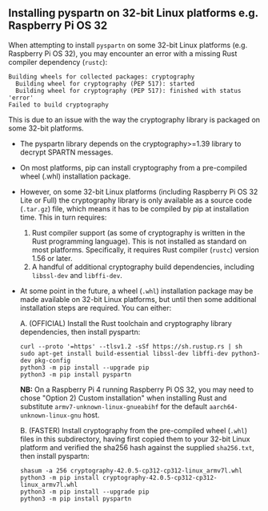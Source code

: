## Installing pyspartn on 32-bit Linux platforms e.g. Raspberry Pi OS 32

When attempting to install `pyspartn` on some 32-bit Linux platforms (e.g. Raspberry Pi OS 32), you may encounter an error with a missing Rust compiler dependency (`rustc`):

```
Building wheels for collected packages: cryptography
  Building wheel for cryptography (PEP 517): started
  Building wheel for cryptography (PEP 517): finished with status 'error'
Failed to build cryptography
```

This is due to an issue with the way the cryptography library is packaged on some 32-bit platforms.

- The pyspartn library depends on the cryptography>=1.39 library to decrypt SPARTN messages.
- On most platforms, pip can install cryptography from a pre-compiled wheel (.whl) installation package.
- However, on some 32-bit Linux platforms (including Raspberry Pi OS 32 Lite or Full) the cryptography library is only available as a source code (`.tar.gz`) file, which means it has to be compiled by pip at installation time. This in turn requires:
    1. Rust compiler support (as some of cryptography is written in the Rust programming language). This is not installed as standard on most platforms. Specifically, it requires Rust compiler (`rustc`) version 1.56 or later.
    1. A handful of additional cryptography build dependencies, including `libssl-dev` and `libffi-dev`.
- At some point in the future, a wheel (`.whl`) installation package may be made available on 32-bit Linux platforms, but until then some additional installation steps are required. You can either:

    A. (OFFICIAL) Install the Rust toolchain and cryptography library dependencies, then install pyspartn:

    ```shell
    curl --proto '=https' --tlsv1.2 -sSf https://sh.rustup.rs | sh
    sudo apt-get install build-essential libssl-dev libffi-dev python3-dev pkg-config
    python3 -m pip install --upgrade pip
    python3 -m pip install pyspartn
    ```

    **NB:** On a Raspberry Pi 4 running Raspberry Pi OS 32, you may need to chose "Option 2) Custom installation" when installing Rust and substitute `armv7-unknown-linux-gnueabihf` for the default `aarch64-unknown-linux-gnu` host.

    B. (FASTER) Install cryptography from the pre-compiled wheel (`.whl`) files in this subdirectory, having first copied them to your 32-bit Linux platform and verified the sha256 hash against the supplied `sha256.txt`, then install pyspartn:

    ```shell
    shasum -a 256 cryptography-42.0.5-cp312-cp312-linux_armv7l.whl
    python3 -m pip install cryptography-42.0.5-cp312-cp312-linux_armv7l.whl
    python3 -m pip install --upgrade pip
    python3 -m pip install pyspartn
    ```

